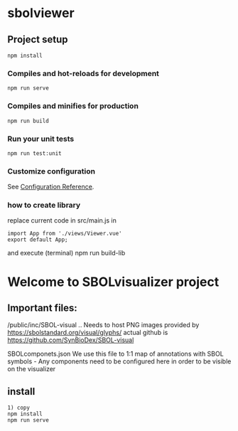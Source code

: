 # sbolviewer

## Project setup
```
npm install
```

### Compiles and hot-reloads for development
```
npm run serve
```

### Compiles and minifies for production
```
npm run build
```

### Run your unit tests
```
npm run test:unit
```

### Customize configuration
See [Configuration Reference](https://cli.vuejs.org/config/).


### how to create library
replace current code in src/main.js in 

    import App from './views/Viewer.vue'
    export default App;

and execute (terminal)
    npm run build-lib
# Welcome to SBOLvisualizer project

## Important files:

/public/inc/SBOL-visual ..
        Needs to host PNG images provided by
        https://sbolstandard.org/visual/glyphs/ 
        actual github is https://github.com/SynBioDex/SBOL-visual
        
SBOLcomponets.json
    We use this file to 1:1 map of annotations with SBOL symbols
    - Any components need to be configured here in order to be visible on the visualizer





## install
    1) copy 
    npm install
    npm run serve